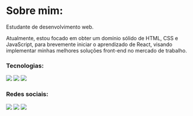 # Sobre mim:

Estudante de desenvolvimento web.

Atualmente, estou focado em obter um domínio sólido de HTML, CSS e JavaScript, para brevemente iniciar o aprendizado de React, visando implementar minhas melhores soluções front-end no mercado de trabalho. 

### Tecnologias:
<img src='https://github.com/JD-Rodrigues/Estudos-web-dev/blob/0a6786428b0fff40d09cf9c075d935ef29634799/images/html-5%20(1).png'> 
<img src='https://github.com/JD-Rodrigues/Estudos-web-dev/blob/0a6786428b0fff40d09cf9c075d935ef29634799/images/css-3%20(1).png'> 
<img src="https://github.com/JD-Rodrigues/Estudos-web-dev/blob/0a6786428b0fff40d09cf9c075d935ef29634799/images/js%20(1).png"> 

### Redes sociais:
<a href="https://www.linkedin.com/in/j-dev/"><img src="https://img.shields.io/badge/LinkedIn-0077B5?style=for-the-badge&logo=linkedin&logoColor=white"></a> <a href="https://twitter.com/JDev_Oficial"><img src="https://img.shields.io/badge/Twitter-1DA1F2?style=for-the-badge&logo=twitter&logoColor=white"></a> <a href="https://www.instagram.com/jdev_oficial/"><img src="https://img.shields.io/badge/Instagram-E4405F?style=for-the-badge&logo=instagram&logoColor=white"></a>
